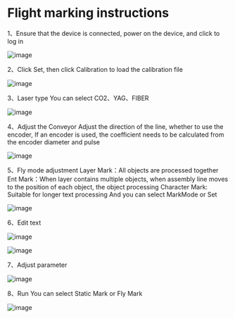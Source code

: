 # Flight marking instructions

1、Ensure that the device is connected, power on the device, and click to log in

![image](https://github.com/dotshtestlish/ezcad3.github.io/assets/26732691/a6ff9ec3-fce6-42e0-8292-0cee264a02f5)

2、Click Set, then click Calibration to load the calibration file

![image](https://github.com/dotshtestlish/ezcad3.github.io/assets/26732691/77fade90-b13b-41cd-b1e0-d6134cd7c630)

3、Laser type
You can select CO2、YAG、FIBER

![image](https://github.com/dotshtestlish/ezcad3.github.io/assets/26732691/b467c01e-150b-4864-80d7-a524743eaaad)

4、Adjust the Conveyor
Adjust the direction of the line, whether to use the encoder, If an encoder is used, the coefficient needs to be calculated from the encoder diameter and pulse

![image](https://github.com/dotshtestlish/ezcad3.github.io/assets/26732691/40d47f36-4133-48ce-88c8-54b2d4a6a92a)

5、Fly mode adjustment
Layer Mark：All objects are processed together
Ent Mark：When layer contains multiple objects, when assembly line moves to the position of each object, the object processing
Character Mark: Suitable for longer text processing
And you can select MarkMode or Set

![image](https://github.com/dotshtestlish/ezcad3.github.io/assets/26732691/be46a5a7-c07a-4aa7-8782-b9a5fbb0eead)

6、Edit text

![image](https://github.com/dotshtestlish/ezcad3.github.io/assets/26732691/d85a5b3d-3757-4523-9476-9f6cf3c9a790)

![image](https://github.com/dotshtestlish/ezcad3.github.io/assets/26732691/fa00a508-2000-4d6c-be06-e317c0601613)

7、Adjust parameter

![image](https://github.com/dotshtestlish/ezcad3.github.io/assets/26732691/b473fec3-3a85-424c-b668-ca8682a2cc57)

8、Run
You can select Static Mark or Fly Mark

![image](https://github.com/dotshtestlish/ezcad3.github.io/assets/26732691/1446756a-5a0e-4b00-aa2c-475f57c5076e)

